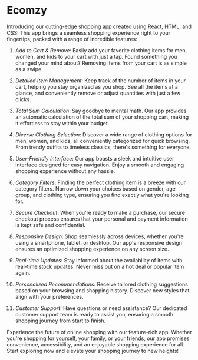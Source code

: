 # Ecomzy
Introducing our cutting-edge shopping app created using React, HTML, and CSS! This app brings a seamless shopping experience right to your fingertips, packed with a range of incredible features:

1. *Add to Cart & Remove*: Easily add your favorite clothing items for men, women, and kids to your cart with just a tap. Found something you changed your mind about? Removing items from your cart is as simple as a swipe.

2. *Detailed Item Management*: Keep track of the number of items in your cart, helping you stay organized as you shop. See all the items at a glance, and conveniently remove or adjust quantities with just a few clicks.

3. *Total Sum Calculation*: Say goodbye to mental math. Our app provides an automatic calculation of the total sum of your shopping cart, making it effortless to stay within your budget.

4. *Diverse Clothing Selection*: Discover a wide range of clothing options for men, women, and kids, all conveniently categorized for quick browsing. From trendy outfits to timeless classics, there's something for everyone.

5. *User-Friendly Interface*: Our app boasts a sleek and intuitive user interface designed for easy navigation. Enjoy a smooth and engaging shopping experience without any hassle.

6. *Category Filters*: Finding the perfect clothing item is a breeze with our category filters. Narrow down your choices based on gender, age group, and clothing type, ensuring you find exactly what you're looking for.

7. *Secure Checkout*: When you're ready to make a purchase, our secure checkout process ensures that your personal and payment information is kept safe and confidential.

8. *Responsive Design*: Shop seamlessly across devices, whether you're using a smartphone, tablet, or desktop. Our app's responsive design ensures an optimized shopping experience on any screen size.

9. *Real-time Updates*: Stay informed about the availability of items with real-time stock updates. Never miss out on a hot deal or popular item again.

10. *Personalized Recommendations*: Receive tailored clothing suggestions based on your browsing and shopping history. Discover new styles that align with your preferences.

11. *Customer Support*: Have questions or need assistance? Our dedicated customer support team is ready to assist you, ensuring a smooth shopping journey from start to finish.

Experience the future of online shopping with our feature-rich app. Whether you're shopping for yourself, your family, or your friends, our app promises convenience, accessibility, and an enjoyable shopping experience for all. Start exploring now and elevate your shopping journey to new heights!
